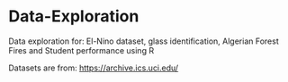 # Data-Exploration
Data exploration for: El-Nino dataset, glass identification, Algerian Forest Fires and Student performance using R

Datasets are from: https://archive.ics.uci.edu/
